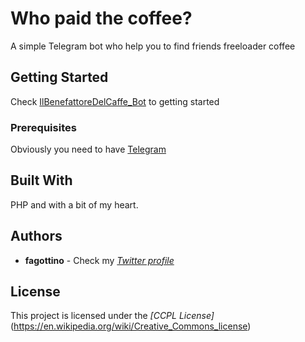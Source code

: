 # Who paid the coffee?

A simple Telegram bot who help you to find friends freeloader coffee

## Getting Started

Check [IlBenefattoreDelCaffe_Bot](https://t.me/IlBenefattoreDelCaffe_Bot) to getting started

### Prerequisites

Obviously you need to have [Telegram](https://telegram.org/)

## Built With

PHP and with a bit of my heart.

## Authors

* **fagottino** - Check my *[Twitter profile](https://twitter.com/fagottino)*

## License

This project is licensed under the *[CCPL License]*(https://en.wikipedia.org/wiki/Creative_Commons_license)

